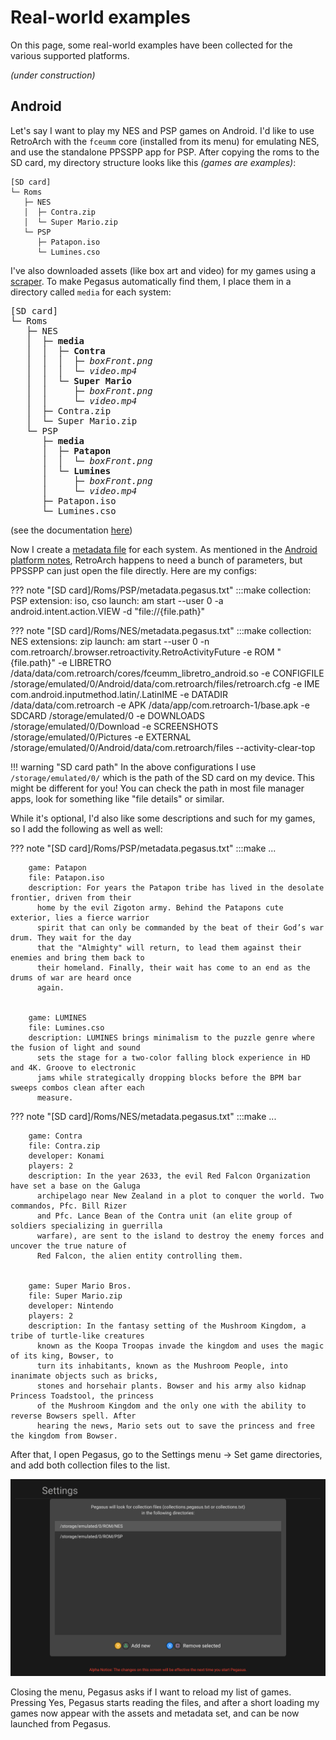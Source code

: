 # Real-world examples

On this page, some real-world examples have been collected for the various supported platforms.

*(under construction)*

## Android

Let's say I want to play my NES and PSP games on Android. I'd like to use RetroArch with the `fceumm` core (installed from its menu) for emulating NES, and use the standalone PPSSPP app for PSP. After copying the roms to the SD card, my directory structure looks like this *(games are examples)*:

```
[SD card]
└─ Roms
   ├─ NES
   │  ├─ Contra.zip
   │  └─ Super Mario.zip
   └─ PSP
      ├─ Patapon.iso
      └─ Lumines.cso
```

I've also downloaded assets (like box art and video) for my games using a [scraper](meta-assets.md#how-to-get-assets-for-my-games). To make Pegasus automatically find them, I place them in a directory called `media` for each system:

<pre>
[SD card]
└─ Roms
   ├─ NES
   │  ├─ <b>media</b>
   │  │  ├─ <b>Contra</b>
   │  │  │  ├─ <i>boxFront.png</i>
   │  │  │  └─ <i>video.mp4</i>
   │  │  └─ <b>Super Mario</b>
   │  │     ├─ <i>boxFront.png</i>
   │  │     └─ <i>video.mp4</i>
   │  ├─ Contra.zip
   │  └─ Super Mario.zip
   └─ PSP
      ├─ <b>media</b>
      │  ├─ <b>Patapon</b>
      │  │  └─ <i>boxFront.png</i>
      │  └─ <b>Lumines</b>
      │     ├─ <i>boxFront.png</i>
      │     └─ <i>video.mp4</i>
      ├─ Patapon.iso
      └─ Lumines.cso
</pre>

(see the documentation [here](meta-assets.md#the-media-directory))

Now I create a [metadata file](meta-files.md) for each system. As mentioned in the [Android platform notes](platform-android.md), RetroArch happens to need a bunch of parameters, but PPSSPP can just open the file directly. Here are my configs:

??? note "[SD card]/Roms/PSP/metadata.pegasus.txt"
        :::make
        collection: PSP
        extension: iso, cso
        launch: am start
          --user 0
          -a android.intent.action.VIEW
          -d "file://{file.path}"

??? note "[SD card]/Roms/NES/metadata.pegasus.txt"
        :::make
        collection: NES
        extensions: zip
        launch: am start
          --user 0
          -n com.retroarch/.browser.retroactivity.RetroActivityFuture
          -e ROM "{file.path}"
          -e LIBRETRO /data/data/com.retroarch/cores/fceumm_libretro_android.so
          -e CONFIGFILE /storage/emulated/0/Android/data/com.retroarch/files/retroarch.cfg
          -e IME com.android.inputmethod.latin/.LatinIME
          -e DATADIR /data/data/com.retroarch
          -e APK /data/app/com.retroarch-1/base.apk
          -e SDCARD /storage/emulated/0
          -e DOWNLOADS /storage/emulated/0/Download
          -e SCREENSHOTS /storage/emulated/0/Pictures
          -e EXTERNAL /storage/emulated/0/Android/data/com.retroarch/files
          --activity-clear-top

!!! warning "SD card path"
    In the above configurations I use `/storage/emulated/0/` which is the path of the SD card on my device. This might be different for you! You can check the path in most file manager apps, look for something like "file details" or similar.

While it's optional, I'd also like some descriptions and such for my games, so I add the following as well as well:

??? note "[SD card]/Roms/PSP/metadata.pegasus.txt"
        :::make
        ...

        game: Patapon
        file: Patapon.iso
        description: For years the Patapon tribe has lived in the desolate frontier, driven from their
          home by the evil Zigoton army. Behind the Patapons cute exterior, lies a fierce warrior
          spirit that can only be commanded by the beat of their God’s war drum. They wait for the day
          that the "Almighty" will return, to lead them against their enemies and bring them back to
          their homeland. Finally, their wait has come to an end as the drums of war are heard once
          again.


        game: LUMINES
        file: Lumines.cso
        description: LUMINES brings minimalism to the puzzle genre where the fusion of light and sound
          sets the stage for a two-color falling block experience in HD and 4K. Groove to electronic
          jams while strategically dropping blocks before the BPM bar sweeps combos clean after each
          measure.

??? note "[SD card]/Roms/NES/metadata.pegasus.txt"
        :::make
        ...

        game: Contra
        file: Contra.zip
        developer: Konami
        players: 2
        description: In the year 2633, the evil Red Falcon Organization have set a base on the Galuga
          archipelago near New Zealand in a plot to conquer the world. Two commandos, Pfc. Bill Rizer
          and Pfc. Lance Bean of the Contra unit (an elite group of soldiers specializing in guerrilla
          warfare), are sent to the island to destroy the enemy forces and uncover the true nature of
          Red Falcon, the alien entity controlling them.


        game: Super Mario Bros.
        file: Super Mario.zip
        developer: Nintendo
        players: 2
        description: In the fantasy setting of the Mushroom Kingdom, a tribe of turtle-like creatures
          known as the Koopa Troopas invade the kingdom and uses the magic of its king, Bowser, to
          turn its inhabitants, known as the Mushroom People, into inanimate objects such as bricks,
          stones and horsehair plants. Bowser and his army also kidnap Princess Toadstool, the princess
          of the Mushroom Kingdom and the only one with the ability to reverse Bowsers spell. After
          hearing the news, Mario sets out to save the princess and free the kingdom from Bowser.

After that, I open Pegasus, go to the Settings menu &rarr; Set game directories, and add both collection files to the list.

![screenshot](img/meta-examples-android.png)

Closing the menu, Pegasus asks if I want to reload my list of games. Pressing Yes, Pegasus starts reading the files, and after a short loading my games now appear with the assets and metadata set, and can be now launched from Pegasus.
